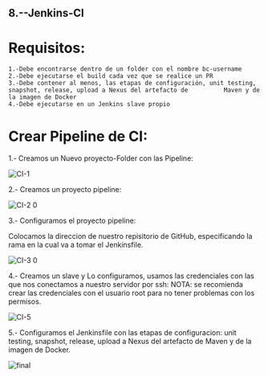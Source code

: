 ## 8.--Jenkins-CI

# Requisitos:

    1.-Debe encontrarse dentro de un folder con el nombre bc-username
    2.-Debe ejecutarse el build cada vez que se realice un PR
    3.-Debe contener al menos, las etapas de configuración, unit testing, snapshot, release, upload a Nexus del artefacto de          Maven y de la imagen de Docker
    4.-Debe ejecutarse en un Jenkins slave propio

# Crear Pipeline de CI:

   1.- Creamos un Nuevo proyecto-Folder con las Pipeline:
   
   
   ![CI-1](https://user-images.githubusercontent.com/57635156/71136085-62139f00-21e2-11ea-948b-5cf0f565c0c8.jpg)   
   
   2.- Creamos un proyecto pipeline:  

   ![CI-2 0](https://user-images.githubusercontent.com/57635156/71136156-9e46ff80-21e2-11ea-9002-3ec4da4569d9.jpg)

   3.- Configuramos el proyecto pipeline:
   
   Colocamos la direccion de nuestro repisitorio de GitHub, especificando la rama en la cual va a tomar el Jenkinsfile.
   
   ![CI-3 0](https://user-images.githubusercontent.com/57635156/71136437-9a67ad00-21e3-11ea-934d-9daacc520cf9.jpg)
 
   4.- Creamos un slave y Lo configuramos, usamos las credenciales con las que nos conectamos a nuestro servidor por ssh:
   NOTA: se recomienda crear las credenciales con el usuario root para no tener problemas con los permisos.
   
   ![CI-5](https://user-images.githubusercontent.com/57635156/71137047-9472cb80-21e5-11ea-91fd-7f7c7291b434.jpg)

   5.- Configuramos el Jenkinsfile con las etapas de configuracion: unit testing, snapshot, release, upload a Nexus del                artefacto de Maven y de la imagen de Docker. 
   
 ![final](https://user-images.githubusercontent.com/57635156/71138200-79a25600-21e9-11ea-9f3c-2d646b527a8c.jpg)


   
